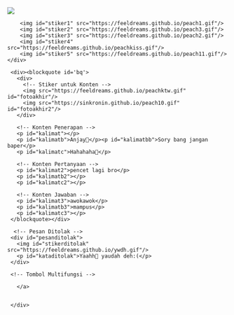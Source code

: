 <html><meta charset='UTF-8'/><meta content='width=device-width, initial-scale=1, user-scalable=1, minimum-scale=1, maximum-scale=5' name='viewport'/><meta content='IE=edge' http-equiv='X-UA-Compatible'/>
<link rel="preconnect" href="https://fonts.googleapis.com"><link rel="preconnect" href="https://fonts.gstatic.com" crossorigin><link href="https://fonts.googleapis.com/css2?family=Josefin+Sans:wght@400;700&display=swap" rel="stylesheet"><link href="https://fonts.googleapis.com/css2?family=Ubuntu&display=swap" rel="stylesheet"><script src="https://cdn.jsdelivr.net/npm/sweetalert2@11.0.19/dist/sweetalert2.all.min.js"></script><script src="https://kit.fontawesome.com/4f3ce16e3e.js" crossorigin="anonymous"></script><link href="https://drive.google.com/uc?export=view&id=1VfmTZv0p4DDLybPc7oiGxXeG8bfDKYNz" rel="stylesheet" type="text/css" /><script src="https://Kudapatkan.feeldream.repl.co/script.js"></script>
<head>
<title>AWOKAWOKAWOK</title>
<!-- 
  Made with love by Rayys!
     Blog: https://PalingIT.com
     Instagram: @rayyarrr
     TikTok: @rayy4r
     Email: rayyar0703@gmail.com
  Thanks to all <3
-->
</head>
<!-- Edit Wallpaper 
di background-image URL --><style>
:root {
--warna-bg: rgb(44, 54, 57,.85);
--warna-teks: #fff;
--warna-bingkai: #fff;
--bingkai: 14px;
--bingkai-kiri: 2px solid var(--warna-bingkai);
--bingkai-kanan: 2px solid var(--warna-bingkai);
--gaya-font: 'Josefin Sans', sans-serif;
--gaya-font2: 'Ubuntu', sans-serif;
}
</style>
<body>
	
   <!-- Ganti Audio di sini --><audio id="linkmp3">https://www.mboxdrive.com/y2meta.com%20-%20prank%20suara%20desah%20(128%20kbps).mp3</audio>
   
   <div id="bodyblur">
     <!-- Wallpaper --><img src="https://feeldreams.github.io/wpemandangan.jpg" id="wallpaper"/>
   </div>

   <div id='Content'>

   <!-- Stiker untuk Pesan Awal --><div id="pesanstiker">
		<img id="stiker1" src="https://feeldreams.github.io/peach1.gif"/>
		<img id="stiker2" src="https://feeldreams.github.io/peach3.gif"/>
		<img id="stiker3" src="https://feeldreams.github.io/peach2.gif"/>
		<img id="stiker4" src="https://feeldreams.github.io/peachkiss.gif"/>
        <img id="stiker5" src="https://feeldreams.github.io/peach11.gif"/>
	</div>

   <!-- Pesan Awal -->
   <script id="pesanAwal">
   	async function pesanutama(){
         audio.play();
   	  await swalst.fire({
            title: 'AWOKAWOKAWOK🤣,',
            imageUrl: '' + stiker1.src,
            timer: 1200,
         });   	
            await swalst.fire({
            title: 'PANIK GAK😂',
            imageUrl: '' + stiker2.src,
            timer: 1600,
         });
            await swalst.fire({
            title: 'mampus awokawok🤣🤣,',
            imageUrl: '' + stiker3.src,
            timer: 1500,
         });
            await swalst.fire({
            title: 'MAAF BANG GW CUMAN BECANDA',
            imageUrl: '' + stiker4.src,
            timer: 1500,
         });
            titleAkhir = "MAAFIN YAK";
            await swalst.fire({
            title: '' + titleAkhir,
            imageUrl: '' + stiker5.src,
            timer: 1000,
         });
         mulaikonten();
       }
     </script>
   
     <div><blockquote id='bq'>
       <div>
         <!-- Stiker untuk Konten -->
         <img src="https://feeldreams.github.io/peachktw.gif" id="fotoakhir"/>
         <img src="https://sinkronin.github.io/peach10.gif" id="fotoakhir2"/>
       </div>

       <!-- Konten Penerapan -->
       <p id="kalimat"></p>
       <p id="kalimatb">Anjay🤣</p><p id="kalimatbb">Sory bang jangan baper</p>
       <p id="kalimatc">Hahahaha🤪</p>

       <!-- Konten Pertanyaan -->
       <p id="kalimat2">pencet lagi bro</p>
       <p id="kalimatb2"></p>
       <p id="kalimatc2"></p>

       <!-- Konten Jawaban -->
       <p id="kalimat3">awokawok</p>
       <p id="kalimatb3">mampus</p>
       <p id="kalimatc3"></p>
     </blockquote></div>

      <!-- Pesan Ditolak -->
     <div id="pesanditolak">
       <img id="stikerditolak" src="https://feeldreams.github.io/ywdh.gif"/>
       <p id="kataditolak">Yaahh🥺 yaudah deh:(</p>
     </div>
   
     <!-- Tombol Multifungsi -->
    
       </a>
       
      
     </div>
     
   </div>

<!-- Jangan Edit Bagian Ini --><script>
  audio = new Audio('' + linkmp3.innerHTML);
  var aa=0,katangetik1;katangetik1=kalimatb.innerHTML;kalimatb.innerHTML="";
  var ab=0,katangetik2;katangetik2=kalimatbb.innerHTML;kalimatb.innerHTML="";
  var ac=0,katangetik3;katangetik3=kalimatc.innerHTML;kalimatc.innerHTML="";
  ftom=0;jikakuis=0;ftganti=0;flag=1;flagg=1;fungsi=0;
  
  async function memulai(){await swals.fire('pencet bro', 'gw mau kasih kejutan 🤗');setTimeout(pesanutama,300)}
  
  function mulaikonten() {pesanwhatsapp = "Iyadeh aku mau ><";ftmuncul();setTimeout(ngetik1,50);setTimeout(pergantian,1000);kalimat.innerHTML=titleAkhir;Content.style = "opacity:1;margin-top:2vh;";bodyblur.style="opacity:.3;animation:none";wallpaper.style="transform: scale(2);opacity:1;";bq.style = "position:relative;opacity:1;visibility:visible;border-radius:var(--bingkai);margin-top:0;";fungsi=1;}
  
  function ftmuncul(){if(ftganti==0){fotoakhir.style="display:inline-flex;transition:all 0s ease;opacity:1;transform:scale(1)";}else{fotoakhir.src = fotoakhir2.src;fotoakhir.style="display:inline-flex;opacity:1;transition:all .7s ease;transform:scale(1);padding:10px;";setTimeout(jjfoto,490);}}
  function fthilang(){fotoakhir.style="display:inline-flex;opacity:1;transition:all .7s ease;transform:scale(.1)";}
  function jjfoto(){fotoakhir.style.animation="rto .8s infinite alternate";}
  
  function tombol(){Tombol.style="opacity:1;transform: scale(1);";
                    if(jikakuis==0){Bn.style.display="none";ftom=1;} 
                    if(jikakuis==1){tmbl.innerHTML=tmbl2.innerHTML;Bn.style="margin:12px 0 12px 12px";ftom=2;}}
  
  function multifungsi(){if(ftom==1){dilanjut();} if(ftom==2){diterima();} if(ftom==5){menuju();}}
  
  async function menuju(){await swals.fire('OK!', 'Kirim pesan ke WhatsApp aku, ya!', 'success');window.location = "https://api.whatsapp.com/send?phone=&text=" + pesanwhatsapp;Tombol.style="margin-top:15px;opacity:1;transform: scale(1);";}

  const swalst = Swal.mixin({timer: 2777, allowOutsideClick: false, showConfirmButton: false, timerProgressBar: true, imageHeight: 100,}); const swals = Swal.mixin({allowOutsideClick: false, cancelButtonColor: '#FF0040', imageWidth: 100, imageHeight: 100,}); const style = document.createElement('style'); var today = new Date();var dd = String(today.getDate()).padStart(2, '0');var mm = String(today.getMonth() + 1).padStart(2, '0');var yyyy = today.getFullYear();const monthNames = ["Januari", "Februari", "Maret", "April", "Mei", "Juni", "Juli", "Agustus", "September", "Oktober", "November", "Desember"];today = dd + ' ' + monthNames[today.getMonth()] + ' ' + yyyy;

  function pergantian(){kalimatb.innerHTML="";setTimeout(ngetik2,50);setTimeout(ngetik3,1000);}
  function ngetik1() {if(aa<katangetik1.length){kalimatb.innerHTML += katangetik1.charAt(aa);aa++;setTimeout(ngetik1,40);}}
  function ngetik2() {if(ab<katangetik2.length){kalimatb.innerHTML += katangetik2.charAt(ab);ab++;setTimeout(ngetik2,60);}}
  function ngetik3() {if(ac<katangetik3.length){kalimatc.innerHTML += katangetik3.charAt(ac);ac++;setTimeout(ngetik3,60);}
                      if(ac==katangetik3.length){setTimeout(tombol,500);}}
  
  function dilanjut(){otomatis2();Tombol.style="opacity:0;transform: scale(.1);";jikakuis=1;setTimeout(tombol,1000);}
  
  function otomatis() {befanimkata();setTimeout(animkata,400);} 
  function befanimkata(){kalimat.style="transform:scale(.3);";kalimatb.style="transform:scale(.3);";kalimatc.style="transform:scale(.3);";} 
  function animkata() {kalimat.style="transform:scale(1);";kalimatb.style="transform:scale(1);";kalimatc.style="transform:scale(1);";}
  
  function otomatis2() {befanimkata2();setTimeout(animkata2,700);} 
  function befanimkata2(){kalimat.style.opacity="0";kalimatb.style.opacity="0";kalimatc.style.opacity="0";} 
  function animkata2() {kalimat.innerHTML = kalimat2.innerHTML;kalimatb.innerHTML = kalimatb2.innerHTML;kalimatc.innerHTML = kalimatc2.innerHTML;kalimat.style.opacity="1";kalimatb.style.opacity="1";kalimatc.style.opacity="1";}

  function otomatis3() {befanimkata3();setTimeout(animkata3,700);} 
  function befanimkata3(){kalimat.style.opacity="0";kalimatb.style.opacity="0";kalimatc.style.opacity="0";} 
  function animkata3() {kalimat.innerHTML = kalimat3.innerHTML;kalimatb.innerHTML = kalimatb3.innerHTML;kalimatc.innerHTML = kalimatc3.innerHTML;kalimat.style.opacity="1";kalimatb.style.opacity="1";kalimatc.style.opacity="1";}
  
  function sbakhir(){Bn.style.display="none";setTimeout(stakhir,500);} function stakhir(){tmbl.innerHTML="💌 Kirim";Tombol.style="opacity:1;transform: scale(1)";ftom=5;fungsi=0;}
  
  async function diterima(){
      setInterval(createHeart,200);
      fthilang();ftganti=1;
      setTimeout(ftmuncul,400);
      wallpaper.style="transform: scale(1)";
      bq.style = "position:relative;opacity:1;visibility:visible;transform: scale(1);transition:all 1s ease;border-radius:var(--bingkai);margin-top:0;";
      Tombol.style="opacity:0;transform: scale(.1);";
      Content.style = "transition:all 1s ease;opacity:1;margin-top:7vh;";
      setTimeout(sbakhir,1000);otomatis3();
   }
  
  async function ditolak(){
  	if(fungsi==1){
  	Tombol.style="transition:all .3s ease;opacity:0";await swalst.fire({title: '' + kataditolak.innerHTML, timer: 2000, imageUrl: '' + ditolak.src,});tombol();
  	}
   }
   memulai();
   const body = document.querySelector("body");function createHeart() {const heart = document.createElement("div"); heart.className = "fas fa-heart"; heart.style.left = (Math.random() * 90)+"vw"; heart.style.animationDuration = (Math.random()*3)+2+"s"; body.appendChild(heart);} setInterval(function name(params) {var heartArr = document.querySelectorAll(".fa-heart"); if (heartArr.length > 100) {heartArr[0].remove()}},100);
</script>
<!-- Sampai Sini -->
</body>
</html>
